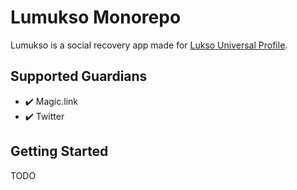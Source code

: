 # Lumukso Monorepo

Lumukso is a social recovery app made for [Lukso Universal Profile](https://docs.lukso.tech/guides/universal-profile/create-profile/).

## Supported Guardians

- ✔️ Magic.link
- ✔️ Twitter

## Getting Started

TODO
